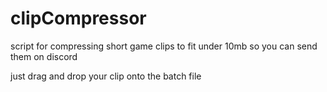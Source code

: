 # clipCompressor
script for compressing short game clips to fit under 10mb so you can send them on discord

just drag and drop your clip onto the batch file
